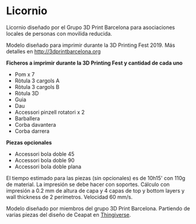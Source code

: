 # Licornio

Licornio diseñado por el Grupo 3D Print Barcelona para asociaciones locales de personas con movilida reducida.

Modelo diseñado para imprimir durante la 3D Printing Fest 2019. Más detalles en http://3dprintbarcelona.org

**Ficheros a imprimir durante la 3D Printing Fest y cantidad de cada uno**
* Pom x 7
* Ròtula 3 cargols A
* Ròtula 3 cargols B
* Ròtula 3D
* Guia
* Dau
* Accessori pinzell rotatori x 2
* Barballera
* Corba davantera
* Corba darrera

**Piezas opcionales**
* Accessori bola doble 45
* Accessori bola doble 90
* Accessori bola doble plana

El tiempo estimado para las piezas (sin opcionales) es de 10h15' con 110g de material.
La impresión se debe hacer con soportes.
Cálculo con impresión a 0.2 mm de altura de capa y 4 capas de top y bottom layers y wall thickness de 2 perímetros. Velocidad 60 mm/s.

Modelo diseñado por miembros del grupo 3D Print Barcelona.
Partiendo de varias piezas del diseño de Ceapat en [Thingiverse](https://www.thingiverse.com/thing:2542267).

